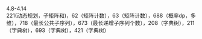 4.8-4.14    
  221(动态规划，子矩阵和)，62（矩阵计数），63（矩阵计数），688（概率dp，多维），718（最长公共子序列），673（最长递增子序列个数），208（字典树），211（字典树），693（字典树），421（字典树）
